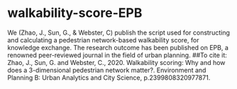# walkability-score-EPB
We (Zhao, J., Sun, G., & Webster, C) publish the script used for constructing and calculating a pedestrian network-based walkability score, for knowledge exchange.
The research outcome has been published on EPB, a renowned peer-reviewed journal in the field of urban planning. 
##To cite it:
Zhao, J., Sun, G. and Webster, C., 2020. Walkability scoring: Why and how does a 3-dimensional pedestrian network matter?. Environment and Planning B: Urban Analytics and City Science, p.2399808320977871.
